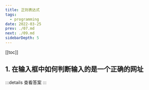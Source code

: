 ```yaml
---
title: 正则表达式
tags: 
  - programming
date: 2022-03-25
prev: ./07.md
next: ./09.md
sidebarDepth: 5
---
```

[[toc]]
## 1. 在输入框中如何判断输入的是一个正确的网址

:::details 查看答案
<RecoDemo :collapse="true">
  <template slot="code-new URL">
    <<< @/docs/.vuepress/components/programming/06/01.js
  </template>
  <template slot="code-正则">
    <<< @/docs/.vuepress/components/programming/06/02.js
  </template>
</RecoDemo>
:::